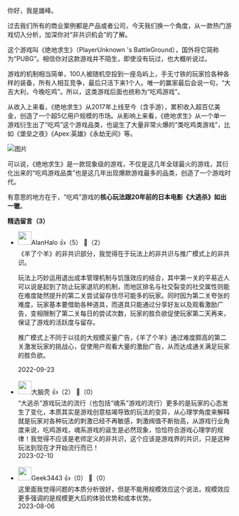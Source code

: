 你好，我是雄峰。

过去我们所有的商业案例都是产品或者公司，今天我们换一个角度，从一款热门游戏切入分析，加深你对“非共识机会”的了解。

这个游戏叫《绝地求生》（PlayerUnknown 's BattleGround），国外将它简称为“PUBG”。相信你对这款游戏并不陌生，即使没有玩过，也大概听说过。

游戏的机制相当简单，100人被随机空投到一座岛屿上，手无寸铁的玩家捡各种各样的装备，所有人相互竞争，最后只活下来1个人。唯一的赢家最后会说一句，“大吉大利，今晚吃鸡”。所以，这类游戏后面也统称为“吃鸡游戏”。

从收入上来看，《绝地求生》从2017年上线至今（含手游），累积收入超百亿美金，创造了一个超5亿用户规模的市场。从影响上来看，《绝地求生》从一个单一游戏衍生出了“吃鸡”这个游戏品类，也诞生了大量非常火爆的“类吃鸡类游戏”，比如《堡垒之夜》《Apex:英雄》《永劫无间》等。

![图片](https://static001.geekbang.org/resource/image/8e/01/8e7b60dd91b6c255fa32a94d49190501.jpg?wh=1142x490)

可以说，《绝地求生》是一款现象级的游戏，不仅是这几年全球最火的游戏，其衍化出来的“吃鸡游戏品类”也是这几年出现爆款游戏最多的品类，创造了一个游戏时代。

有意思的地方在于，“吃鸡”游戏的**核心玩法跟20年前的日本电影《大逃杀》如出一辙**。
<div><strong>精选留言（3）</strong></div><ul>
<li><img src="https://static001.geekbang.org/account/avatar/00/28/80/1e/771169c0.jpg" width="30px"><span>AlanHalo</span> 👍（5） 💬（2）<div>《羊了个羊》的非共识部分，我觉得在于玩法上的非共识与推广模式上的非共识。

玩法上巧妙运用退出成本管理机制与饥饿效应的结合，其中第一关的平易近人可以说是起到了防止玩家退坑的机制，而地区排名与社交裂变的社交属性则能在难度陡然提升的第二关尝试留存住尽可能多的玩家。同时因为第二关夸张的难度，玩家基本要借助各种道具，而道具只能通过分享好友以及观看激励广告，变相限制了第二关每日的尝试次数，玩家的胜负欲促使玩家第二天再来，保证了游戏的活跃度与留存。

推广模式上不同于以往的大规模买量广告，《羊了个羊》通过难度颇高的第二关激发玩家的挑战心，促使用户观看大量的激励广告，从而达成通关满足玩家的胜负欲。</div>2022-09-23</li><br/><li><img src="https://static001.geekbang.org/account/avatar/00/10/03/67/abb7bfe3.jpg" width="30px"><span>大脑壳</span> 👍（2） 💬（0）<div>“大逃杀”游戏玩法的流行（也包括“魂系”游戏的流行）更多的是玩家的心态发生了变化，本质其实是游戏创意枯竭导致的玩法的变异，从心理学角度来解释就是玩家对各种玩法的刺激已经不再敏感，刺激阀值不断抬高，从游戏行业角度来说，吃鸡游戏，魂系游戏的诞生是必然现象，恰恰符合游戏心理学的规律！我觉得不应该是老师定义的非共识，这个应该是游戏界的共识，只是这种玩法到现在才开始流行而已！</div>2023-02-10</li><br/><li><img src="" width="30px"><span>Geek3443</span> 👍（0） 💬（0）<div>这里面我觉得问题的本质分析很好，但是不能用规模效应这个说法，规模效应更多强调的是规模更大后的体验优势和成本优势。</div>2023-08-06</li><br/>
</ul>
